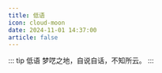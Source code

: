 ```yaml
---
title: 低语
icon: cloud-moon
date: 2024-11-01 14:37:00
article: false
---
```


::: tip 低语
梦呓之地，自说自话，不知所云。
:::

<Catalog />